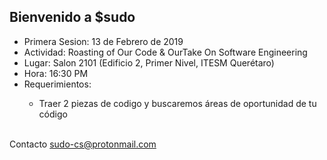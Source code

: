 ## Bienvenido a $sudo

<ul>
  <li>Primera Sesion: 13 de Febrero de 2019</li>
  <li>Actividad: Roasting of Our Code & OurTake On Software Engineering</li>
  <li>Lugar: Salon 2101 (Edificio 2, Primer Nivel, ITESM Querétaro)</li>
  <li>Hora: 16:30 PM</li>
  <li>Requerimientos:</li>
  <ul>
    <li>Traer 2 piezas de codigo y buscaremos áreas de oportunidad de tu código</li>
  </ul>
</ul>
<br>
Contacto <a href="mailto:sudo-cs@protonmail.com">sudo-cs@protonmail.com</a>
<br> 

